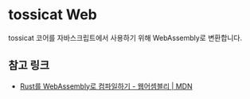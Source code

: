 # tossicat Web

tossicat 코어를 자바스크립트에서 사용하기 위해 WebAssembly로 변환합니다.

## 참고 링크

- [Rust를 WebAssembly로 컴파일하기 - 웹어셈블리 | MDN](https://developer.mozilla.org/ko/docs/WebAssembly/Rust_to_wasm)
